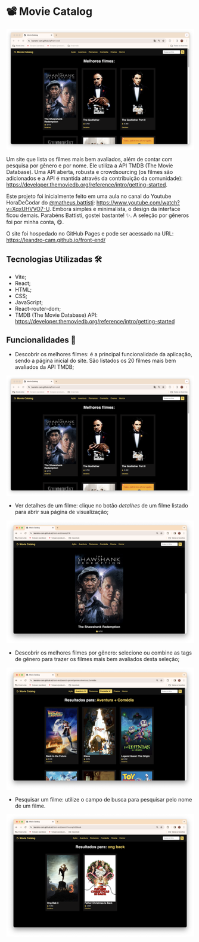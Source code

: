 # 📽️ Movie Catalog

![Imagem da tela inicial que lista os 20 melhores filmes](readme-imgs/1-home-melhores-filmes.png)

Um site que lista os filmes mais bem avaliados, além de contar com pesquisa por gênero e por nome. Ele utiliza a API TMDB (The Movie Database). Uma API aberta, robusta e crowdsourcing (os filmes são adicionados e a API é mantida através da contribuição da comunidade): https://developer.themoviedb.org/reference/intro/getting-started.

Este projeto foi inicialmente feito em uma aula no canal do Youtube HoraDeCodar do [@matheus.battisti](https://github.com/matheusbattisti): https://www.youtube.com/watch?v=XqxUHVVO7-U. Embora simples e minimalista, o design da interface ficou demais. Parabéns Battisti, gostei bastante! ✨. A seleção por gêneros foi por minha conta, 😋.

O site foi hospedado no GitHub Pages e pode ser acessado na URL: https://leandro-cam.github.io/front-end/

## Tecnologias Utilizadas 🛠️

- Vite;
- React;
- HTML;
- CSS;
- JavaScript;
- React-router-dom;
- TMDB (The Movie Database) API: https://developer.themoviedb.org/reference/intro/getting-started

## Funcionalidades 🔎

- Descobrir os melhores filmes: é a principal funcionalidade da aplicação, sendo a página inicial do site. São listados os 20 filmes mais bem avaliados da API TMDB;

![Imagem da tela inicial que lista os 20 melhores filmes](readme-imgs/1-home-melhores-filmes.png)

- Ver detalhes de um filme: clique no botão _detalhes_ de um filme listado para abrir sua página de visualização;

![Imagem da tela de detalhes de um filme](readme-imgs/2-detalhes-de-um-filme.png)

- Descobrir os melhores filmes por gênero: selecione ou combine as tags de gênero para trazer os filmes mais bem avaliados desta seleção;

![Imagem da tela de melhores filmes por gênero](readme-imgs/3-melhores-filmes-por-genero.png)

- Pesquisar um filme: utilize o campo de busca para pesquisar pelo nome de um filme.

![Imagem da tela de busca de um filme](readme-imgs/4-buscar-um-filme.png)
